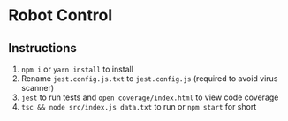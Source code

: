 # Robot Control

## Instructions

1. `npm i` or `yarn install` to install
2. Rename `jest.config.js.txt` to `jest.config.js` (required to avoid virus scanner)
3. `jest` to run tests and `open coverage/index.html` to view code coverage
4. `tsc && node src/index.js data.txt` to run or `npm start` for short
